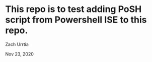 # This repo is to test adding PoSH script from Powershell ISE to this repo. 

Zach Urrtia

Nov 23, 2020
